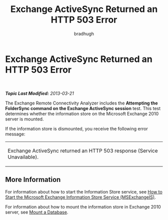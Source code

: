 ﻿---
title: Exchange ActiveSync Returned an HTTP 503 Error
author: bradhugh
ms.author: bradhugh
manager: tpolitis
audience: ITPro 
ms.topic: article 
ms.service: remote-connect-tool
localization_priority: Normal
description: 
---

<div data-xmlns="http://www.w3.org/1999/xhtml">

<div class="topic" data-xmlns="http://www.w3.org/1999/xhtml" data-msxsl="urn:schemas-microsoft-com:xslt" data-cs="http://msdn.microsoft.com/en-us/">

<div data-asp="http://msdn2.microsoft.com/asp">

# Exchange ActiveSync Returned an HTTP 503 Error

</div>

<div id="mainSection">

<div id="mainBody">

<span> </span>

_**Topic Last Modified:** 2013-03-21_

The Exchange Remote Connectivity Analyzer includes the **Attempting the FolderSync command on the Exchange ActiveSync session** test. This test determines whether the information store on the Microsoft Exchange 2010 server is mounted.

If the information store is dismounted, you receive the following error message:


<table>
<colgroup>
<col style="width: 100%" />
</colgroup>
<tbody>
<tr class="odd">
<td><p>Exchange ActiveSync returned an HTTP 503 response (Service Unavailable).</p></td>
</tr>
</tbody>
</table>

<div>

## More Information

For information about how to start the Information Store service, see [How to Start the Microsoft Exchange Information Store Service (MSExchangeIS)](https://technet.microsoft.com/en-us/library/aa998163\(v=exchg.80\)).

For information about how to mount the information store in Exchange 2010 server, see [Mount a Database](http://go.microsoft.com/fwlink/p/?linkid=286791).

</div>

</div>

<span> </span>

</div>

</div>

</div>


